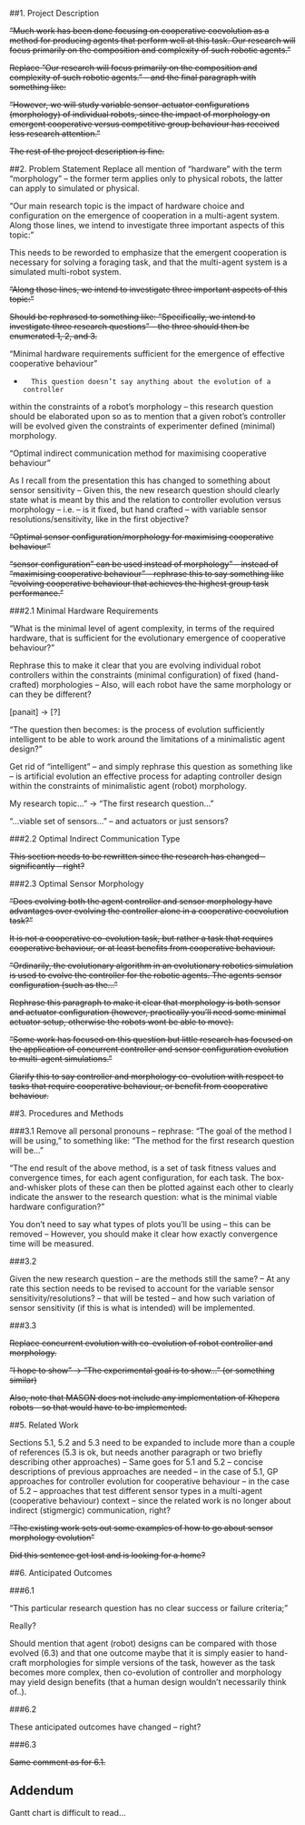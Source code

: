 ##1. Project Description

  ~~“Much work has been done focusing on cooperative coevolution as a method
  for producing agents that perform well at this task. Our research will
  focus primarily on the composition and complexity of such robotic agents.”~~

  ~~Replace “Our research will focus primarily on the composition and
  complexity of such robotic agents.” – and the final paragraph with
  something like:~~

  ~~“However, we will study variable sensor-actuator configurations
  (morphology) of individual robots, since the impact of morphology on
  emergent cooperative versus competitive group behaviour has received less
  research attention.”~~

  ~~The rest of the project description is fine.~~

##2. Problem Statement
Replace all mention of “hardware” with the term “morphology” – the former
term applies only to physical robots, the latter can apply to simulated or
physical.

“Our main research topic is the impact of hardware choice and
configuration on the emergence of cooperation in a multi-agent system.
Along those lines, we intend to investigate three important aspects of
this topic:”

This needs to be reworded to emphasize that the emergent cooperation is
necessary for solving a foraging task, and that the multi-agent system is
a simulated multi-robot system.

~~“Along those lines, we intend to investigate three important aspects of
this topic:”~~

~~Should be rephrased to something like: “Specifically, we intend to
investigate three research questions” – the three should then be
enumerated 1, 2, and 3.~~

“Minimal hardware requirements sufficient for the emergence of effective
cooperative behaviour”

-       This question doesn’t say anything about the evolution of a controller
within the constraints of a robot’s morphology – this research question
should be elaborated upon so as to mention that a given robot’s controller
will be evolved given the constraints of experimenter defined (minimal)
morphology.

“Optimal indirect communication method for maximising cooperative behaviour”

As I recall from the presentation this has changed to something about
sensor sensitivity – Given this, the new research question should clearly
state what is meant by this and the relation to controller evolution
versus morphology – i.e. – is it fixed, but hand crafted – with variable
sensor resolutions/sensitivity, like in the first objective?

~~“Optimal sensor configuration/morphology for maximising cooperative
behaviour”~~

~~“sensor configuration” can be used instead of morphology” – instead of
“maximising cooperative behaviour” – rephrase this to say something like
“evolving cooperative behaviour that achieves the highest group task
performance.”~~

###2.1 Minimal Hardware Requirements

“What is the minimal level of agent complexity, in terms of the required
hardware, that is sufficient for the evolutionary emergence of cooperative
behaviour?”

Rephrase this to make it clear that you are evolving individual robot
controllers within the constraints (minimal configuration) of fixed
(hand-crafted) morphologies – Also, will each robot have the same
morphology or can they be different?

[panait] -> [?]

“The question then becomes: is the process of evolution sufficiently
intelligent to
be able to work around the limitations of a minimalistic agent design?”

Get rid of “intelligent” – and simply rephrase this question as something
like – is artificial evolution an effective process for adapting
controller design within the constraints of minimalistic agent (robot)
morphology.

My research topic…” -> “The first research question…”

“…viable set of sensors…” – and actuators or just sensors?

###2.2 Optimal Indirect Communication Type

~~This section needs to be rewritten since the research has changed –
significantly – right?~~

###2.3 Optimal Sensor Morphology

~~“Does evolving both the agent controller and sensor morphology have
advantages over evolving the controller alone in a cooperative coevolution
task?”~~

~~It is not a cooperative co-evolution task, but rather a task that requires
cooperative behaviour, or at least benefits from cooperative behaviour.~~

~~“Ordinarily, the evolutionary algorithm in an evolutionary robotics
simulation is used to evolve the controller for the robotic agents. The
agents sensor configuration (such as the…”~~

~~Rephrase this paragraph to make it clear that morphology is both sensor
and actuator configuration (however, practically you’ll need some minimal
actuator setup, otherwise the robots wont be able to move).~~

~~“Some work has focused on this question but little research has focused on
the application of concurrent controller and sensor configuration
evolution to multi-agent simulations.”~~

~~Clarify this to say controller and morphology co-evolution with respect to
tasks that require cooperative behaviour, or benefit from cooperative
behaviour.~~

##3. Procedures and Methods

###3.1
Remove all personal pronouns – rephrase:
“The goal of the method I will be using,” to something like:
“The method for the first research question will be…”

“The end result of the above method, is a set of task fitness values and
convergence times, for each agent configuration, for each task. The
box-and-whisker plots of these can then be plotted against each other to
clearly indicate the answer to the research question: what is the minimal
viable hardware configuration?”

You don’t need to say what types of plots you’ll be using – this can be
removed – However, you should make it clear how exactly convergence time
will be measured.

###3.2

Given the new research question – are the methods still the same? – At any
rate this section needs to be revised to account for the variable sensor
sensitivity/resolutions? – that will be tested – and how such variation of
sensor sensitivity (if this is what is intended) will be implemented.

###3.3

~~Replace concurrent evolution with co-evolution of robot controller and
morphology.~~

~~“I hope to show” -> “The experimental goal is to show…” (or something
similar)~~

~~Also, note that MASON does not include any implementation of Khepera
robots – so that would have to be implemented.~~

##5. Related Work

Sections 5.1, 5.2 and 5.3 need to be expanded to include more than a
couple of references (5.3 is ok, but needs another paragraph or two
briefly describing other approaches) – Same goes for 5.1 and 5.2 – concise
descriptions of previous approaches are needed – in the case of 5.1, GP
approaches for controller evolution for cooperative behaviour – in the
case of 5.2 – approaches that test different sensor types in a multi-agent
(cooperative behaviour) context – since the related work is no longer
about indirect (stigmergic) communication, right?

~~“The existing work sets out some examples of how to go about sensor
morphology evolution”~~

~~Did this sentence get lost and is looking for a home?~~

##6. Anticipated Outcomes

###6.1

“This particular research question has no clear success or failure criteria;”

Really?

Should mention that agent (robot) designs can be compared with those
evolved (6.3) and that one outcome maybe that it is simply easier to
hand-craft morphologies for simple versions of the task, however as the
task becomes more complex, then co-evolution of controller and morphology
may yield design benefits (that a human design wouldn’t necessarily think
of..).

###6.2

These anticipated outcomes have changed – right?

###6.3

~~Same comment as for 6.1.~~

## Addendum
Gantt chart is difficult to read…
